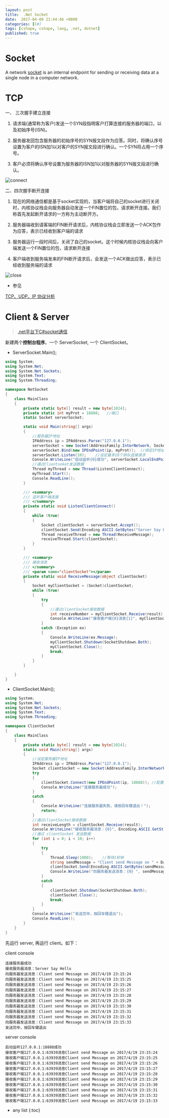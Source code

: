 ```yaml
---
layout: post
title:  .Net Socket
date:  2017-04-09 21:44:46 +0800
categories: [C#]
tags: [cshape, cshape, lang, .net, dotnet]
published: true
---
```



# Socket


A network [socket](https://en.wikipedia.org/wiki/Network_socket) is an internal endpoint for sending or receiving data at a single node in a computer network. 




# TCP


一、 三次握手建立连接

1. 请求端(通常称为客户)发送一个SYN段指明客户打算连接的服务器的端口，以及初始序号(ISN)。

2. 服务器发回包含服务器的初始序号的SYN报文段作为应答。同时，将确认序号设置为客户的ISN加1以对客户的SYN报文段进行确认。一个SYN将占用一个序号。

3. 客户必须将确认序号设置为服务器的ISN加1以对服务器的SYN报文段进行确认。

![connect](https://raw.githubusercontent.com/houbb/resource/master/img/socket/2017-04-19-connect-3.png)


二、四次握手断开连接


1. 现在的网络通信都是基于socket实现的，当客户端将自己的socket进行关闭时，内核协议栈会向服务器自动发送一个FIN置位的包，请求断开连接。我们称首先发起断开请求的一方称为主动断开方。

2. 服务器端收到请客端的FIN断开请求后，内核协议栈会立即发送一个ACK包作为应答，表示已经收到客户端的请求

3. 服务器运行一段时间后，关闭了自己的socket。这个时候内核协议栈会向客户端发送一个FIN置位的包，请求断开连接

4. 客户端收到服务端发来的FIN断开请求后，会发送一个ACK做出应答，表示已经收到服务端的请求


![close](https://raw.githubusercontent.com/houbb/resource/master/img/socket/2017-04-19-close-4.png)


- 参见

[TCP、UDP、IP 协议分析 ](http://blog.chinaunix.net/uid-26833883-id-3627644.html)


# Client & Server

> [.net平台下C#socket通信](http://www.cnblogs.com/ysyn/p/3399351.html)



新建两个**控制台程序**。一个 ServerSocket, 一个 ClientSocket。

- ServerSocket.Main();

```c#
using System;
using System.Net;
using System.Net.Sockets;
using System.Text;
using System.Threading;

namespace NetSocket
{
	class MainClass
	{
		private static byte[] result = new byte[1024];
		private static int myProt = 18888;   //端口  
		static Socket serverSocket;

		static void Main(string[] args)
		{
			//服务器IP地址  
			IPAddress ip = IPAddress.Parse("127.0.0.1");
			serverSocket = new Socket(AddressFamily.InterNetwork, SocketType.Stream, ProtocolType.Tcp);
			serverSocket.Bind(new IPEndPoint(ip, myProt));  //绑定IP地址：端口  
			serverSocket.Listen(10);    //设定最多10个排队连接请求  
			Console.WriteLine("启动监听{0}成功", serverSocket.LocalEndPoint.ToString());
			//通过Clientsoket发送数据  
			Thread myThread = new Thread(ListenClientConnect);
			myThread.Start();
			Console.ReadLine();
		}

		/// <summary>  
		/// 监听客户端连接  
		/// </summary>  
		private static void ListenClientConnect()
		{
			while (true)
			{
				Socket clientSocket = serverSocket.Accept();
				clientSocket.Send(Encoding.ASCII.GetBytes("Server Say Hello"));
				Thread receiveThread = new Thread(ReceiveMessage);
				receiveThread.Start(clientSocket);
			}
		}

		/// <summary>  
		/// 接收消息  
		/// </summary>  
		/// <param name="clientSocket"></param>  
		private static void ReceiveMessage(object clientSocket)
		{
			Socket myClientSocket = (Socket)clientSocket;
			while (true)
			{
				try
				{
					//通过clientSocket接收数据  
					int receiveNumber = myClientSocket.Receive(result);
					Console.WriteLine("接收客户端{0}消息{1}", myClientSocket.RemoteEndPoint.ToString(), Encoding.ASCII.GetString(result, 0, receiveNumber));
				}
				catch (Exception ex)
				{
					Console.WriteLine(ex.Message);
					myClientSocket.Shutdown(SocketShutdown.Both);
					myClientSocket.Close();
					break;
				}
			}
		}

	}
}
```


- ClientSocket.Main();

```c#
using System;
using System.Net;
using System.Net.Sockets;
using System.Text;
using System.Threading;

namespace ClientSocket
{
	class MainClass
	{
		private static byte[] result = new byte[1024];
		static void Main(string[] args)
		{
			//设定服务器IP地址  
			IPAddress ip = IPAddress.Parse("127.0.0.1");
			Socket clientSocket = new Socket(AddressFamily.InterNetwork, SocketType.Stream, ProtocolType.Tcp);
			try
			{
				clientSocket.Connect(new IPEndPoint(ip, 18888)); //配置服务器IP与端口  
				Console.WriteLine("连接服务器成功");
			}
			catch
			{
				Console.WriteLine("连接服务器失败，请按回车键退出！");
				return;
			}
			//通过clientSocket接收数据  
			int receiveLength = clientSocket.Receive(result);
			Console.WriteLine("接收服务器消息：{0}", Encoding.ASCII.GetString(result, 0, receiveLength));
			//通过 clientSocket 发送数据  
			for (int i = 0; i < 10; i++)
			{
				try
				{
					Thread.Sleep(1000);    //等待1秒钟  
					string sendMessage = "Client send Message on " + DateTime.Now;
					clientSocket.Send(Encoding.ASCII.GetBytes(sendMessage));
					Console.WriteLine("向服务器发送消息：{0} ", sendMessage);
				}
				catch
				{
					clientSocket.Shutdown(SocketShutdown.Both);
					clientSocket.Close();
					break;
				}
			}
			Console.WriteLine("发送完毕，按回车键退出");
			Console.ReadLine();
		}
	}
}
```


先运行 server, 再运行 client。如下：


client console

```
连接服务器成功
接收服务器消息：Server Say Hello
向服务器发送消息：Client send Message on 2017/4/19 23:15:24 
向服务器发送消息：Client send Message on 2017/4/19 23:15:25 
向服务器发送消息：Client send Message on 2017/4/19 23:15:26 
向服务器发送消息：Client send Message on 2017/4/19 23:15:27 
向服务器发送消息：Client send Message on 2017/4/19 23:15:28 
向服务器发送消息：Client send Message on 2017/4/19 23:15:29 
向服务器发送消息：Client send Message on 2017/4/19 23:15:30 
向服务器发送消息：Client send Message on 2017/4/19 23:15:31 
向服务器发送消息：Client send Message on 2017/4/19 23:15:32 
向服务器发送消息：Client send Message on 2017/4/19 23:15:33 
发送完毕，按回车键退出
```


server console

```
启动监听127.0.0.1:18888成功
接收客户端127.0.0.1:63939消息Client send Message on 2017/4/19 23:15:24
接收客户端127.0.0.1:63939消息Client send Message on 2017/4/19 23:15:25
接收客户端127.0.0.1:63939消息Client send Message on 2017/4/19 23:15:26
接收客户端127.0.0.1:63939消息Client send Message on 2017/4/19 23:15:27
接收客户端127.0.0.1:63939消息Client send Message on 2017/4/19 23:15:28
接收客户端127.0.0.1:63939消息Client send Message on 2017/4/19 23:15:29
接收客户端127.0.0.1:63939消息Client send Message on 2017/4/19 23:15:30
接收客户端127.0.0.1:63939消息Client send Message on 2017/4/19 23:15:31
接收客户端127.0.0.1:63939消息Client send Message on 2017/4/19 23:15:32
接收客户端127.0.0.1:63939消息Client send Message on 2017/4/19 23:15:33
```




* any list
{:toc}


